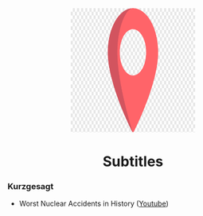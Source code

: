 <div align="center">
<img width="250" height="250" src="pin.png" alt="Subtitles">
	<h1>Subtitles</h1>
	<p>
		<a href=""></a>
	</p>
</div>


### Kurzgesagt
- Worst Nuclear Accidents in History ([Youtube](https://www.youtube.com/watch?v=Jzfpyo-q-RM))

